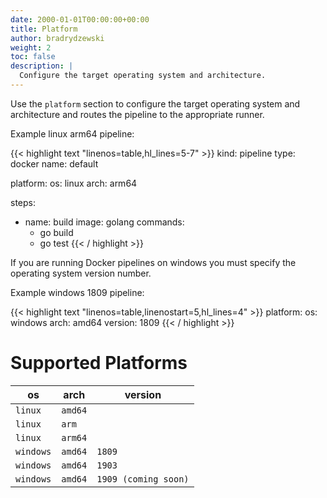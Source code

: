 ```yaml
---
date: 2000-01-01T00:00:00+00:00
title: Platform
author: bradrydzewski
weight: 2
toc: false
description: |
  Configure the target operating system and architecture.
---
```


Use the `platform` section to configure the target operating system and architecture and routes the pipeline to the appropriate runner.

Example linux arm64 pipeline:

{{< highlight text "linenos=table,hl_lines=5-7" >}}
kind: pipeline
type: docker
name: default

platform:
  os: linux
  arch: arm64

steps:
- name: build
  image: golang
  commands:
  - go build
  - go test
{{< / highlight >}}

If you are running Docker pipelines on windows you must specify the operating system version number.

Example windows 1809 pipeline:

{{< highlight text "linenos=table,linenostart=5,hl_lines=4" >}}
platform:
  os: windows
  arch: amd64
  version: 1809
{{< / highlight >}}

# Supported Platforms

os          | arch    | version
------------|---------|---
`linux`     | `amd64` |
`linux`     | `arm`   |
`linux`     | `arm64` |
`windows`   | `amd64` | `1809`
`windows`   | `amd64` | `1903`
`windows`   | `amd64` | `1909 (coming soon)`
